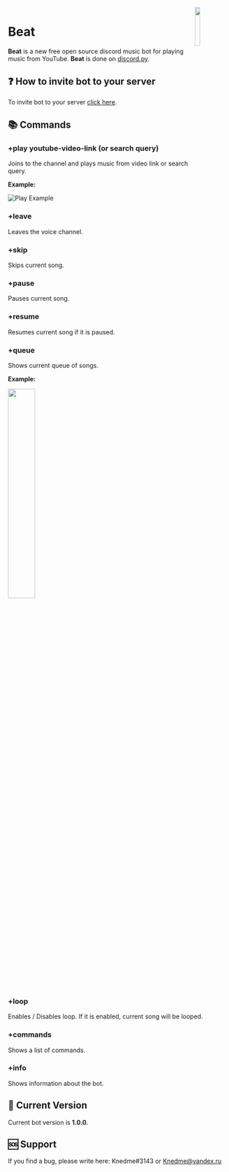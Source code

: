 <img src="http://i.piccy.info/i9/37aa9b8e20bca4ac7655a2e956e4433c/1631730793/163906/1440926/round1x.png" align="right" width="15%">

# Beat
**Beat** is a new free open source discord music bot for playing music from YouTube. **Beat** is done on [discord.py](https://discordpy.readthedocs.io).

## ❓ How to invite bot to your server

To invite bot to your server [click here](https://discord.com/api/oauth2/authorize?client_id=883986382719189033&permissions=3230784&scope=bot).

## 📚 Commands

### +play youtube-video-link (or search query)
Joins to the channel and plays music from video link or search query.

**Example:**

![Play Example](https://media0.giphy.com/media/rePkBe8XXuQoAXkfMw/giphy.gif?cid=790b761177aaeebaf4284d30d61ca900f1123669bc3ae45c&rid=giphy.gif&ct=g)

### +leave
Leaves the voice channel.

### +skip
Skips current song.

### +pause
Pauses current song.

### +resume
Resumes current song if it is paused.

### +queue
Shows current queue of songs.

**Example:**

<img src="https://media4.giphy.com/media/4kk1LOqn7rC19iml6v/giphy.gif?cid=790b7611afec1afb5c7e2f4e8cb1b6f8a459421fb07a694b&rid=giphy.gif&ct=g" width="35%">

### +loop
Enables / Disables loop. If it is enabled, current song will be looped.

### +commands
Shows a list of commands.

### +info 
Shows information about the bot.

## 🌌 Current Version
Current bot version is **1.0.0**.

## 🆘 Support
If you find a bug, please write here: Knedme#3143 or Knedme@yandex.ru

